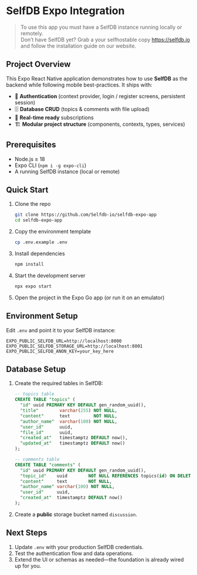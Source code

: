 # SelfDB Expo Integration

> To use this app you must have a SelfDB instance running locally or remotely.  
> Don’t have SelfDB yet? Grab a your selfhostable copy <https://selfdb.io> and follow the installation guide on our website.

## Project Overview
This Expo React Native application demonstrates how to use **SelfDB** as the backend while following mobile best-practices. It ships with:

- 🔐 **Authentication** (context provider, login / register screens, persistent session)
- 🗄️ **Database CRUD** (topics & comments with file upload)
- 📡 **Real-time ready** subscriptions
- 🏗️ **Modular project structure** (components, contexts, types, services)

## Prerequisites
- Node.js ≥ 18
- Expo CLI (`npm i -g expo-cli`)
- A running SelfDB instance (local or remote)

## Quick Start
1. Clone the repo  
   ```bash
   git clone https://github.com/Selfdb-io/selfdb-expo-app
   cd selfdb-expo-app
   ```
2. Copy the environment template  
   ```bash
   cp .env.example .env
   ```
3. Install dependencies  
   ```bash
   npm install
   ```
4. Start the development server  
   ```bash
   npx expo start
   ```
5. Open the project in the Expo Go app (or run it on an emulator)

## Environment Setup
Edit `.env` and point it to your SelfDB instance:
```env
EXPO_PUBLIC_SELFDB_URL=http://localhost:8000
EXPO_PUBLIC_SELFDB_STORAGE_URL=http://localhost:8001
EXPO_PUBLIC_SELFDB_ANON_KEY=your_key_here
```

## Database Setup
1. Create the required tables in SelfDB:
   ```sql
   -- topics table
   CREATE TABLE "topics" (
     "id" uuid PRIMARY KEY DEFAULT gen_random_uuid(),
     "title"        varchar(255) NOT NULL,
     "content"      text         NOT NULL,
     "author_name"  varchar(100) NOT NULL,
     "user_id"      uuid,
     "file_id"      uuid,
     "created_at"   timestamptz DEFAULT now(),
     "updated_at"   timestamptz DEFAULT now()
   );

   -- comments table
   CREATE TABLE "comments" (
     "id" uuid PRIMARY KEY DEFAULT gen_random_uuid(),
     "topic_id"    uuid        NOT NULL REFERENCES topics(id) ON DELETE CASCADE,
     "content"     text        NOT NULL,
     "author_name" varchar(100) NOT NULL,
     "user_id"     uuid,
     "created_at"  timestamptz DEFAULT now()
   );
   ```
2. Create a **public** storage bucket named `discussion`.

## Next Steps
1. Update `.env` with your production SelfDB credentials.  
2. Test the authentication flow and data operations.  
3. Extend the UI or schemas as needed—the foundation is already wired up for you.
